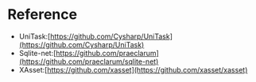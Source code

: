 # Reference
* UniTask:[https://github.com/Cysharp/UniTask](https://github.com/Cysharp/UniTask)
* Sqlite-net:[https://github.com/praeclarum](https://github.com/praeclarum/sqlite-net)
* XAsset:[https://github.com/xasset](https://github.com/xasset/xasset)
